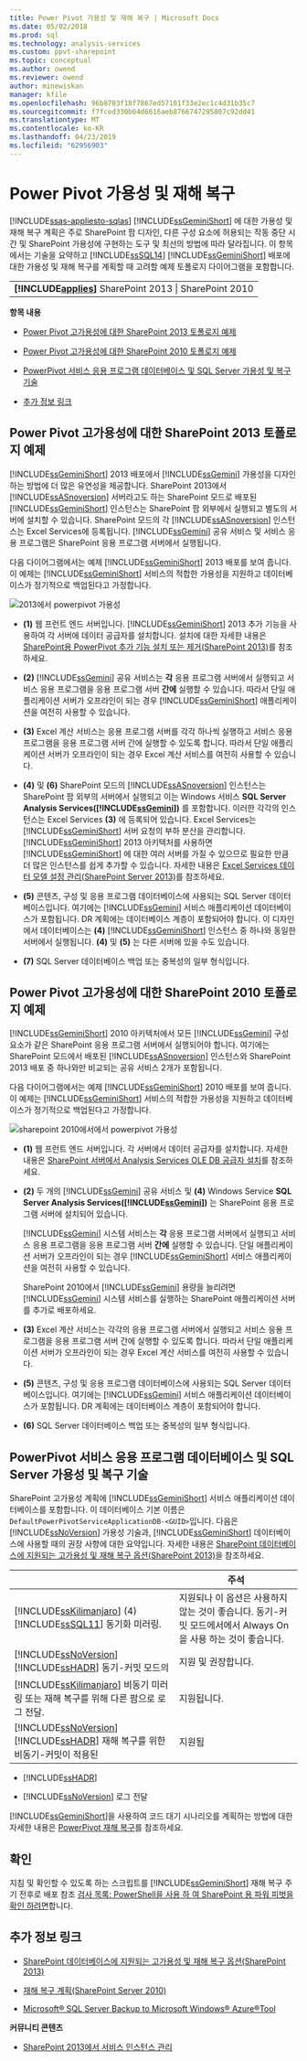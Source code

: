 ```yaml
---
title: Power Pivot 가용성 및 재해 복구 | Microsoft Docs
ms.date: 05/02/2018
ms.prod: sql
ms.technology: analysis-services
ms.custom: ppvt-sharepoint
ms.topic: conceptual
ms.author: owend
ms.reviewer: owend
author: minewiskan
manager: kfile
ms.openlocfilehash: 96b8703f18f7867ed57101f33e2ec1c4d31b35c7
ms.sourcegitcommit: f7fced330b64d6616aeb8766747295807c92dd41
ms.translationtype: MT
ms.contentlocale: ko-KR
ms.lasthandoff: 04/23/2019
ms.locfileid: "62956903"
---
```

# <a name="power-pivot-availability-and-disaster-recovery"></a>Power Pivot 가용성 및 재해 복구
[!INCLUDE[ssas-appliesto-sqlas](../../includes/ssas-appliesto-sqlas.md)]
  [!INCLUDE[ssGeminiShort](../../includes/ssgeminishort-md.md)] 에 대한 가용성 및 재해 복구 계획은 주로 SharePoint 팜 디자인, 다른 구성 요소에 허용되는 작동 중단 시간 및 SharePoint 가용성에 구현하는 도구 및 최선의 방법에 따라 달라집니다. 이 항목에서는 기술을 요약하고 [!INCLUDE[ssSQL14](../../includes/sssql14-md.md)] [!INCLUDE[ssGeminiShort](../../includes/ssgeminishort-md.md)] 배포에 대한 가용성 및 재해 복구를 계획할 때 고려할 예제 토폴로지 다이어그램을 포함합니다.  
  
||  
|-|  
|**[!INCLUDE[applies](../../includes/applies-md.md)]**  SharePoint 2013 &#124; SharePoint 2010|  
  
 **항목 내용**  
  
-   [Power Pivot 고가용성에 대한 SharePoint 2013 토폴로지 예제](#bkmk_sharepoint2013)  
  
-   [Power Pivot 고가용성에 대한 SharePoint 2010 토폴로지 예제](#bkmk_sharepoint2010)  
  
-   [PowerPivot 서비스 응용 프로그램 데이터베이스 및 SQL Server 가용성 및 복구 기술](#bkmk_sql_server_technologies)  
  
-   [추가 정보 링크](#bkmk_more_resources)  
  
##  <a name="bkmk_sharepoint2013"></a> Power Pivot 고가용성에 대한 SharePoint 2013 토폴로지 예제  
 [!INCLUDE[ssGeminiShort](../../includes/ssgeminishort-md.md)] 2013 배포에서 [!INCLUDE[ssGemini](../../includes/ssgemini-md.md)] 가용성을 디자인하는 방법에 더 많은 유연성을 제공합니다. SharePoint 2013에서 [!INCLUDE[ssASnoversion](../../includes/ssasnoversion-md.md)] 서버라고도 하는 SharePoint 모드로 배포된 [!INCLUDE[ssGeminiShort](../../includes/ssgeminishort-md.md)] 인스턴스는 SharePoint 팜 외부에서 실행되고 별도의 서버에 설치할 수 있습니다. SharePoint 모드의 각 [!INCLUDE[ssASnoversion](../../includes/ssasnoversion-md.md)] 인스턴스는 Excel Services에 등록됩니다. [!INCLUDE[ssGemini](../../includes/ssgemini-md.md)] 공유 서비스 및 서비스 응용 프로그램은 SharePoint 응용 프로그램 서버에서 실행됩니다.  
  
 다음 다이어그램에서는 예제 [!INCLUDE[ssGeminiShort](../../includes/ssgeminishort-md.md)] 2013 배포를 보여 줍니다. 이 예제는 [!INCLUDE[ssGeminiShort](../../includes/ssgeminishort-md.md)] 서비스의 적합한 가용성을 지원하고 데이터베이스가 정기적으로 백업된다고 가정합니다.  
  
 ![2013에서 powerpivot 가용성](../../analysis-services/power-pivot-sharepoint/media/ssas-powerpivot-services-2013.png "2013에서 powerpivot 가용성")  
  
-   **(1)** 웹 프런트 엔드 서버입니다. [!INCLUDE[ssGeminiShort](../../includes/ssgeminishort-md.md)] 2013 추가 기능을 사용하여 각 서버에 데이터 공급자를 설치합니다. 설치에 대한 자세한 내용은 [SharePoint용 PowerPivot 추가 기능 설치 또는 제거&#40;SharePoint 2013&#41;](../../analysis-services/instances/install-windows/install-or-uninstall-the-power-pivot-for-sharepoint-add-in-sharepoint-2013.md)를 참조하세요.  
  
-   **(2)** [!INCLUDE[ssGemini](../../includes/ssgemini-md.md)] 공유 서비스는 **각** 응용 프로그램 서버에서 실행되고 서비스 응용 프로그램을 응용 프로그램 서버 **간에** 실행할 수 있습니다. 따라서 단일 애플리케이션 서버가 오프라인이 되는 경우 [!INCLUDE[ssGeminiShort](../../includes/ssgeminishort-md.md)] 애플리케이션을 여전히 사용할 수 있습니다.  
  
-   **(3)** Excel 계산 서비스는 응용 프로그램 서버를 각각 하나씩 실행하고 서비스 응용 프로그램을 응용 프로그램 서버 간에 실행할 수 있도록 합니다. 따라서 단일 애플리케이션 서버가 오프라인이 되는 경우 Excel 계산 서비스를 여전히 사용할 수 있습니다.  
  
-   **(4)** 및 **(6)** SharePoint 모드의 [!INCLUDE[ssASnoversion](../../includes/ssasnoversion-md.md)] 인스턴스는 SharePoint 팜 외부의 서버에서 실행되고 이는 Windows 서비스 **SQL Server Analysis Services([!INCLUDE[ssGemini](../../includes/ssgemini-md.md)])** 를 포함합니다. 이러한 각각의 인스턴스는 Excel Services **(3)** 에 등록되어 있습니다. Excel Services는 [!INCLUDE[ssGeminiShort](../../includes/ssgeminishort-md.md)] 서버 요청의 부하 분산을 관리합니다. [!INCLUDE[ssGeminiShort](../../includes/ssgeminishort-md.md)] 2013 아키텍처를 사용하면 [!INCLUDE[ssGeminiShort](../../includes/ssgeminishort-md.md)] 에 대한 여러 서버를 가질 수 있으므로 필요한 만큼 더 많은 인스턴스를 쉽게 추가할 수 있습니다. 자세한 내용은 [Excel Services 데이터 모델 설정 관리(SharePoint Server 2013)](http://technet.microsoft.com/library/jj219780\(v=office.15\).aspx)를 참조하세요.  
  
-   **(5)** 콘텐츠, 구성 및 응용 프로그램 데이터베이스에 사용되는 SQL Server 데이터베이스입니다. 여기에는 [!INCLUDE[ssGemini](../../includes/ssgemini-md.md)] 서비스 애플리케이션 데이터베이스가 포함됩니다. DR 계획에는 데이터베이스 계층이 포함되어야 합니다. 이 디자인에서 데이터베이스는 **(4)** [!INCLUDE[ssGeminiShort](../../includes/ssgeminishort-md.md)] 인스턴스 중 하나와 동일한 서버에서 실행됩니다. **(4)** 및 **(5)** 는 다른 서버에 있을 수도 있습니다.  
  
-   **(7)** SQL Server 데이터베이스 백업 또는 중복성의 일부 형식입니다.  
  
##  <a name="bkmk_sharepoint2010"></a> Power Pivot 고가용성에 대한 SharePoint 2010 토폴로지 예제  
 [!INCLUDE[ssGeminiShort](../../includes/ssgeminishort-md.md)] 2010 아키텍처에서 모든 [!INCLUDE[ssGemini](../../includes/ssgemini-md.md)] 구성 요소가 같은 SharePoint 응용 프로그램 서버에서 실행되어야 합니다. 여기에는 SharePoint 모드에서 배포된 [!INCLUDE[ssASnoversion](../../includes/ssasnoversion-md.md)] 인스턴스와 SharePoint 2013 배포 중 하나와만 비교되는 공유 서비스 2개가 포함됩니다.  
  
 다음 다이어그램에서는 예제 [!INCLUDE[ssGeminiShort](../../includes/ssgeminishort-md.md)] 2010 배포를 보여 줍니다. 이 예제는 [!INCLUDE[ssGeminiShort](../../includes/ssgeminishort-md.md)] 서비스의 적합한 가용성을 지원하고 데이터베이스가 정기적으로 백업된다고 가정합니다.  
  
 ![sharepoint 2010에서에서 powerpivot 가용성](../../analysis-services/power-pivot-sharepoint/media/ssas-powerpivot-services-2010.png "sharepoint 2010에서에서 powerpivot 가용성")  
  
-   **(1)** 웹 프런트 엔드 서버입니다. 각 서버에서 데이터 공급자를 설치합니다. 자세한 내용은 [SharePoint 서버에서 Analysis Services OLE DB 공급자 설치](http://msdn.microsoft.com/2c62daf9-1f2d-4508-a497-af62360ee859)를 참조하세요.  
  
-   **(2)** 두 개의 [!INCLUDE[ssGemini](../../includes/ssgemini-md.md)] 공유 서비스 및 **(4)** Windows Service **SQL Server Analysis Services([!INCLUDE[ssGemini](../../includes/ssgemini-md.md)])** 는 SharePoint 응용 프로그램 서버에 설치되어 있습니다.  
  
     [!INCLUDE[ssGemini](../../includes/ssgemini-md.md)] 시스템 서비스는 **각** 응용 프로그램 서버에서 실행되고 서비스 응용 프로그램을 응용 프로그램 서버 **간에** 실행할 수 있습니다. 단일 애플리케이션 서버가 오프라인이 되는 경우 [!INCLUDE[ssGeminiShort](../../includes/ssgeminishort-md.md)] 서비스 애플리케이션을 여전히 사용할 수 있습니다.  
  
     SharePoint 2010에서 [!INCLUDE[ssGemini](../../includes/ssgemini-md.md)] 용량을 늘리려면 [!INCLUDE[ssGemini](../../includes/ssgemini-md.md)] 시스템 서비스를 실행하는 SharePoint 애플리케이션 서버를 추가로 배포하세요.  
  
-   **(3)** Excel 계산 서비스는 각각의 응용 프로그램 서버에서 실행되고 서비스 응용 프로그램을 응용 프로그램 서버 간에 실행할 수 있도록 합니다. 따라서 단일 애플리케이션 서버가 오프라인이 되는 경우 Excel 계산 서비스를 여전히 사용할 수 있습니다.  
  
-   **(5)** 콘텐츠, 구성 및 응용 프로그램 데이터베이스에 사용되는 SQL Server 데이터베이스입니다. 여기에는 [!INCLUDE[ssGemini](../../includes/ssgemini-md.md)] 서비스 애플리케이션 데이터베이스가 포함됩니다. DR 계획에는 데이터베이스 계층이 포함되어야 합니다.  
  
-   **(6)** SQL Server 데이터베이스 백업 또는 중복성의 일부 형식입니다.  
  
##  <a name="bkmk_sql_server_technologies"></a> PowerPivot 서비스 응용 프로그램 데이터베이스 및 SQL Server 가용성 및 복구 기술  
 SharePoint 고가용성 계획에 [!INCLUDE[ssGeminiShort](../../includes/ssgeminishort-md.md)] 서비스 애플리케이션 데이터베이스를 포함합니다. 이 데이터베이스 기본 이름은 `DefaultPowerPivotServiceApplicationDB-<GUID>`입니다. 다음은 [!INCLUDE[ssNoVersion](../../includes/ssnoversion-md.md)] 가용성 기술과, [!INCLUDE[ssGeminiShort](../../includes/ssgeminishort-md.md)] 데이터베이스에 사용할 때의 권장 사항에 대한 요약입니다. 자세한 내용은 [SharePoint 데이터베이스에 지원되는 고가용성 및 재해 복구 옵션(SharePoint 2013)](http://technet.microsoft.com/library/jj841106.aspx)을 참조하세요.  
  
||주석|  
|-|--------------|  
|[!INCLUDE[ssKilimanjaro](../../includes/sskilimanjaro-md.md)] (4) [!INCLUDE[ssSQL11](../../includes/sssql11-md.md)] 동기화 미러링.|지원되나 이 옵션은 사용하지 않는 것이 좋습니다. 동기-커밋 모드에서에서 Always On을 사용 하는 것이 좋습니다.|  
|[!INCLUDE[ssNoVersion](../../includes/ssnoversion-md.md)] [!INCLUDE[ssHADR](../../includes/sshadr-md.md)] 동기-커밋 모드의|지원 및 권장합니다.|  
|[!INCLUDE[ssKilimanjaro](../../includes/sskilimanjaro-md.md)] 비동기 미러링 또는 재해 복구를 위해 다른 팜으로 로그 전달.|지원됩니다.|  
|[!INCLUDE[ssNoVersion](../../includes/ssnoversion-md.md)] [!INCLUDE[ssHADR](../../includes/sshadr-md.md)] 재해 복구를 위한 비동기-커밋이 적용된|지원됨|  
  
-   [!INCLUDE[ssHADR](../../includes/sshadr-md.md)]  
  
-   [!INCLUDE[ssNoVersion](../../includes/ssnoversion-md.md)] 로그 전달  
  
 [!INCLUDE[ssGeminiShort](../../includes/ssgeminishort-md.md)]을 사용하여 코드 대기 시나리오를 계획하는 방법에 대한 자세한 내용은 [PowerPivot 재해 복구](http://social.technet.microsoft.com/wiki/contents/articles/22137.sharepoint-powerpivot-disaster-recovery.aspx)를 참조하세요.  
  
## <a name="verification"></a>확인  
 지침 및 확인할 수 있도록 하는 스크립트를 [!INCLUDE[ssGeminiShort](../../includes/ssgeminishort-md.md)] 재해 복구 주기 전후로 배포 참조 [검사 목록: PowerShell을 사용 하 여 SharePoint 용 파워 피벗을 확인 하려면](../../analysis-services/instances/install-windows/checklist-use-powershell-to-verify-power-pivot-for-sharepoint.md)합니다.  
  
##  <a name="bkmk_more_resources"></a> 추가 정보 링크  
  
-   [SharePoint 데이터베이스에 지원되는 고가용성 및 재해 복구 옵션(SharePoint 2013)](http://technet.microsoft.com/library/jj841106.aspx)  
  
-   [재해 복구 계획(SharePoint Server 2010)](http://technet.microsoft.com/library/ff628971\(v=office.14\).aspx)  
  
-   [Microsoft® SQL Server Backup to Microsoft Windows® Azure®Tool](http://www.microsoft.com/download/details.aspx?id=40740)  
  
 **커뮤니티 콘텐츠**  
  
-   [SharePoint 2013에서 서비스 인스턴스 관리](http://www.petri.co.il/manage-service-instances-sharepoint-2013.htm)  
  
